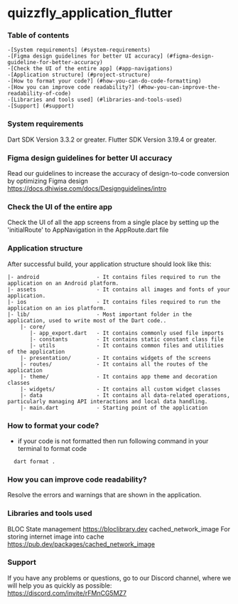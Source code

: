 # quizzfly_application_flutter

### Table of contents
```
-[System requirements] (#system-requirements)
-[Figma design guidelines for better UI accuracy] (#figma-design-guideline-for-better-accuracy)
-[Check the UI of the entire app] (#app-navigations)
-[Application structure] (#project-structure)
-[How to format your code?] (#how-you-can-do-code-formatting)
-[How you can improve code readability?] (#how-you-can-improve-the-readability-of-code)
-[Libraries and tools used] (#libraries-and-tools-used)
-[Support] (#support)
```

### System requirements
Dart SDK Version 3.3.2 or greater.
Flutter SDK Version 3.19.4 or greater.

### Figma design guidelines for better UI accuracy
Read our guidelines to increase the accuracy of design-to-code conversion by optimizing Figma design
https://docs.dhiwise.com/docs/Designguidelines/intro

### Check the UI of the entire app
Check the UI of all the app screens from a single place by setting up the 'initialRoute' to AppNavigation in the AppRoute.dart file

### Application structure
After successful build, your application structure should look like this:

```
|- android                  - It contains files required to run the application on an Android platform.
|- assets                   - It contains all images and fonts of your application.
|- ios                      - It contains files required to run the application on an ios platform.
|- lib/                     - Most important folder in the application, used to write most of the Dart code..
    |- core/
       |- app_export.dart   - It contains commonly used file imports 
       |- constants         - It contains static constant class file
       |- utils             - It contains common files and utilities of the application
    |- presentation/        - It contains widgets of the screens
    |- routes/              - It contains all the routes of the application
    |- theme/               - It contains app theme and decoration classes
    |- widgets/             - It contains all custom widget classes
    |- data                 - It contains all data-related operations, particularly managing API interactions and local data handling.
    |- main.dart            - Starting point of the application
```
### How to format your code?

- if your code is not formatted then run following command in your terminal to format code
```
  dart format .
```
### How you can improve code readability?
Resolve the errors and warnings that are shown in the application.

### Libraries and tools used
BLOC State management
https://bloclibrary.dev
cached_network_image For storing internet image into cache
https://pub.dev/packages/cached_network_image

### Support
If you have any problems or questions, go to our Discord channel, where we will help you as quickly as possible: https://discord.com/invite/rFMnCG5MZ7